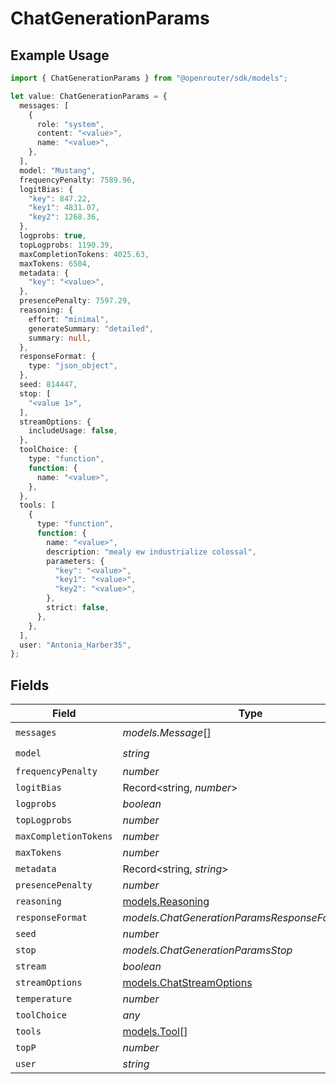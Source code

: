 # ChatGenerationParams

## Example Usage

```typescript
import { ChatGenerationParams } from "@openrouter/sdk/models";

let value: ChatGenerationParams = {
  messages: [
    {
      role: "system",
      content: "<value>",
      name: "<value>",
    },
  ],
  model: "Mustang",
  frequencyPenalty: 7589.96,
  logitBias: {
    "key": 847.22,
    "key1": 4831.07,
    "key2": 1268.36,
  },
  logprobs: true,
  topLogprobs: 1190.39,
  maxCompletionTokens: 4025.63,
  maxTokens: 6504,
  metadata: {
    "key": "<value>",
  },
  presencePenalty: 7597.29,
  reasoning: {
    effort: "minimal",
    generateSummary: "detailed",
    summary: null,
  },
  responseFormat: {
    type: "json_object",
  },
  seed: 814447,
  stop: [
    "<value 1>",
  ],
  streamOptions: {
    includeUsage: false,
  },
  toolChoice: {
    type: "function",
    function: {
      name: "<value>",
    },
  },
  tools: [
    {
      type: "function",
      function: {
        name: "<value>",
        description: "mealy ew industrialize colossal",
        parameters: {
          "key": "<value>",
          "key1": "<value>",
          "key2": "<value>",
        },
        strict: false,
      },
    },
  ],
  user: "Antonia_Harber35",
};
```

## Fields

| Field                                                      | Type                                                       | Required                                                   | Description                                                |
| ---------------------------------------------------------- | ---------------------------------------------------------- | ---------------------------------------------------------- | ---------------------------------------------------------- |
| `messages`                                                 | *models.Message*[]                                         | :heavy_check_mark:                                         | N/A                                                        |
| `model`                                                    | *string*                                                   | :heavy_check_mark:                                         | N/A                                                        |
| `frequencyPenalty`                                         | *number*                                                   | :heavy_minus_sign:                                         | N/A                                                        |
| `logitBias`                                                | Record<string, *number*>                                   | :heavy_minus_sign:                                         | N/A                                                        |
| `logprobs`                                                 | *boolean*                                                  | :heavy_minus_sign:                                         | N/A                                                        |
| `topLogprobs`                                              | *number*                                                   | :heavy_minus_sign:                                         | N/A                                                        |
| `maxCompletionTokens`                                      | *number*                                                   | :heavy_minus_sign:                                         | N/A                                                        |
| `maxTokens`                                                | *number*                                                   | :heavy_minus_sign:                                         | N/A                                                        |
| `metadata`                                                 | Record<string, *string*>                                   | :heavy_minus_sign:                                         | N/A                                                        |
| `presencePenalty`                                          | *number*                                                   | :heavy_minus_sign:                                         | N/A                                                        |
| `reasoning`                                                | [models.Reasoning](../models/reasoning.md)                 | :heavy_minus_sign:                                         | N/A                                                        |
| `responseFormat`                                           | *models.ChatGenerationParamsResponseFormatUnion*           | :heavy_minus_sign:                                         | N/A                                                        |
| `seed`                                                     | *number*                                                   | :heavy_minus_sign:                                         | N/A                                                        |
| `stop`                                                     | *models.ChatGenerationParamsStop*                          | :heavy_minus_sign:                                         | N/A                                                        |
| `stream`                                                   | *boolean*                                                  | :heavy_minus_sign:                                         | N/A                                                        |
| `streamOptions`                                            | [models.ChatStreamOptions](../models/chatstreamoptions.md) | :heavy_minus_sign:                                         | N/A                                                        |
| `temperature`                                              | *number*                                                   | :heavy_minus_sign:                                         | N/A                                                        |
| `toolChoice`                                               | *any*                                                      | :heavy_minus_sign:                                         | N/A                                                        |
| `tools`                                                    | [models.Tool](../models/tool.md)[]                         | :heavy_minus_sign:                                         | N/A                                                        |
| `topP`                                                     | *number*                                                   | :heavy_minus_sign:                                         | N/A                                                        |
| `user`                                                     | *string*                                                   | :heavy_minus_sign:                                         | N/A                                                        |